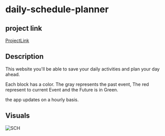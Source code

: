 # daily-schedule-planner

## project link

[ProjectLink](https://ymoraille88.github.io/daily-schedule-planner/)

## Description

This website you'll be able to save your daily activities and plan your day ahead.

Each block has a color.  The gray represents the past event, The red represent to current Event and the Future is in Green.

the app updates on a hourly basis.

## Visuals

![SCH](./assets/images/Image%2012-9-22%20at%2012.10%20AM.jpg)